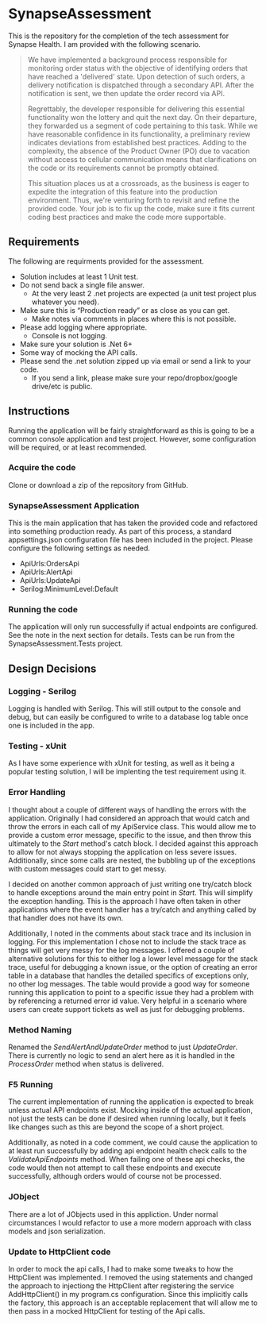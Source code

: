 # SynapseAssessment

This is the repository for the completion of the tech assessment for Synapse Health. I am provided with the following scenario.

> We have implemented a background process responsible for monitoring order status with the objective of identifying orders that have reached a 'delivered' state. Upon detection of such orders, a delivery notification is dispatched through a secondary API. After the notification is sent, we then update the order record via API.
>
> Regrettably, the developer responsible for delivering this essential functionality won the lottery and quit the next day. On their departure, they forwarded us a segment of code pertaining to this task. While we have reasonable confidence in its functionality, a preliminary review indicates deviations from established best practices. Adding to the complexity, the absence of the Product Owner (PO) due to vacation without access to cellular communication means that clarifications on the code or its requirements cannot be promptly obtained.
>
> This situation places us at a crossroads, as the business is eager to expedite the integration of this feature into the production environment. Thus, we're venturing forth to revisit and refine the provided code. Your job is to fix up the code, make sure it fits current coding best practices and make the code more supportable.

## Requirements

The following are requirments provided for the assessment.

- Solution includes at least 1 Unit test.
- Do not send back a single file answer.
  - At the very least 2 .net projects are expected (a unit test project plus whatever you need).
- Make sure this is “Production ready” or as close as you can get.
  - Make notes via comments in places where this is not possible.
- Please add logging where appropriate.
  - Console is not logging.
- Make sure your solution is .Net 6+
- Some way of mocking the API calls.
- Please send the .net solution zipped up via email or send a link to your code.
  - If you send a link, please make sure your repo/dropbox/google drive/etc is public.

## Instructions

Running the application will be fairly straightforward as this is going to be a common console application and test project. However, some configuration will be required, or at least recommended.

### Acquire the code

Clone or download a zip of the repository from GitHub.

### SynapseAssessment Application

This is the main application that has taken the provided code and refactored into something production ready. As part of this process, a standard appsettings.json configuration file has been included in the project. Please configure the following settings as needed.

- ApiUrls:OrdersApi
- ApiUrls:AlertApi
- ApiUrls:UpdateApi
- Serilog:MinimumLevel:Default

### Running the code

The application will only run successfully if actual endpoints are configured. See the note in the next section for details. Tests can be run from the SynapseAssessment.Tests project.

## Design Decisions

### Logging - Serilog

Logging is handled with Serilog. This will still output to the console and debug, but can easily be configured to write to a database log table once one is included in the app.

### Testing - xUnit

As I have some experience with xUnit for testing, as well as it being a popular testing solution, I will be implenting the test requirement using it.

### Error Handling

I thought about a couple of different ways of handling the errors with the application. Originally I had considered an approach that would catch and throw the errors in each call of my ApiService class. This would allow me to provide a custom error message, specific to the issue, and then throw this ultimately to the _Start_ method's catch block. I decided against this approach to allow for not always stopping the application on less severe issues. Additionally, since some calls are nested, the bubbling up of the exceptions with custom messages could start to get messy.

I decided on another common approach of just writing one try/catch block to handle exceptions around the main entry point in _Start_. This will simplify the exception handling. This is the approach I have often taken in other applications where the event handler has a try/catch and anything called by that handler does not have its own.

Additionally, I noted in the comments about stack trace and its inclusion in logging. For this implementation I chose not to include the stack trace as things will get very messy for the log messages. I offered a couple of alternative solutions for this to either log a lower level message for the stack trace, useful for debugging a known issue, or the option of creating an error table in a database that handles the detailed specifics of exceptions only, no other log messages. The table would provide a good way for someone running this application to point to a specific issue they had a problem with by referencing a returned error id value. Very helpful in a scenario where users can create support tickets as well as just for debugging problems.

### Method Naming

Renamed the _SendAlertAndUpdateOrder_ method to just _UpdateOrder_. There is currently no logic to send an alert here as it is handled in the _ProcessOrder_ method when status is delivered.

### F5 Running

The current implementation of running the application is expected to break unless actual API endpoints exist. Mocking inside of the actual application, not just the tests can be done if desired when running locally, but it feels like changes such as this are beyond the scope of a short project.

Additionally, as noted in a code comment, we could cause the application to at least run successfully by adding api endpoint health check calls to the _ValidateApiEndpoints_ method. When failing one of these api checks, the code would then not attempt to call these endpoints and execute successfully, although orders would of course not be processed.

### JObject

There are a lot of JObjects used in this appliction. Under normal circumstances I would refactor to use a more modern approach with class models and json serialization.

### Update to HttpClient code

In order to mock the api calls, I had to make some tweaks to how the HttpClient was implemented. I removed the using statements and changed the approach to injectiong the HttpClient after registering the service AddHttpClient() in my program.cs configuration. Since this implicitly calls the factory, this approach is an acceptable replacement that will allow me to then pass in a mocked HttpClient for testing of the Api calls.
